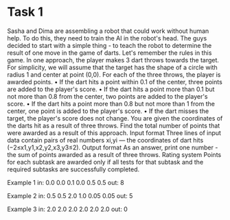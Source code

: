 <!-- ENGLISH -->
# Task 1

Sasha and Dima are assembling a robot that could work without human help. To do this, they need to train the AI in the robot's head. The guys decided to start with a simple thing - to teach the robot to determine the result of one move in the game of darts.
Let's remember the rules in this game. In one approach, the player makes 3 dart throws towards the target. For simplicity, we will assume that the target has the shape of a circle with radius 1 and center at point (0,0). For each of the three throws, the player is awarded points.
• If the dart hits a point within 0.1 of the center, three points are added to the player's score.
• If the dart hits a point more than 0.1 but not more than 0.8 from the center, two points are added to the player's score.
• If the dart hits a point more than 0.8 but not more than 1 from the center, one point is added to the player's score.
• If the dart misses the target, the player's score does not change.
You are given the coordinates of the darts hit as a result of three throws. Find the total number of points that were awarded as a result of this approach.
Input format
Three lines of input data contain pairs of real numbers xi,yi — the coordinates of dart hits (−2≤x1,y1,x2,y2,x3,y3≤2).
Output format
As an answer, print one number - the sum of points awarded as a result of three throws.
Rating system
Points for each subtask are awarded only if all tests for that subtask and the required subtasks are successfully completed.

Example 1
in:
0.0 0.0
0.1 0.0
0.5 0.5
out:
8

Example 2
in:
0.5 0.5
2.0 1.0
0.05 0.05
out:
5

Example 3
in:
2.0 2.0
2.0 2.0
2.0 2.0
out:
0